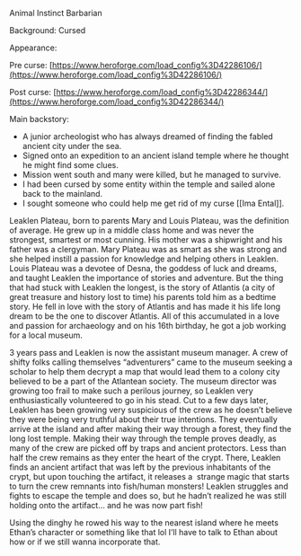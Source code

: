 Animal Instinct Barbarian

Background: Cursed

Appearance:

Pre curse: [https://www.heroforge.com/load_config%3D42286106/](https://www.heroforge.com/load_config%3D42286106/)

Post curse: [https://www.heroforge.com/load_config%3D42286344/](https://www.heroforge.com/load_config%3D42286344/)

Main backstory:

- A junior archeologist who has always dreamed of finding the fabled ancient city under the sea. 
- Signed onto an expedition to an ancient island temple where he thought he might find some clues. 
- Mission went south and many were killed, but he managed to survive. 
- I had been cursed by some entity within the temple and sailed alone back to the mainland. 
- I sought someone who could help me get rid of my curse [[Ima Ental]].

Leaklen Plateau, born to parents Mary and Louis Plateau, was the definition of average. He grew up in a middle class home and was never the strongest, smartest or most cunning. His mother was a shipwright and his father was a clergyman. Mary Plateau was as smart as she was strong and she helped instill a passion for knowledge and helping others in Leaklen. Louis Plateau was a devotee of Desna, the goddess of luck and dreams, and taught Leaklen the importance of stories and adventure. But the thing that had stuck with Leaklen the longest, is the story of Atlantis (a city of great treasure and history lost to time) his parents told him as a bedtime story. He fell in love with the story of Atlantis and has made it his life long dream to be the one to discover Atlantis. All of this accumulated in a love and passion for archaeology and on his 16th birthday, he got a job working for a local museum.

3 years pass and Leaklen is now the assistant museum manager. A crew of shifty folks calling themselves “adventurers” came to the museum seeking a scholar to help them decrypt a map that would lead them to a colony city believed to be a part of the Atlantean society. The museum director was growing too frail to make such a perilous journey, so Leaklen very enthusiastically volunteered to go in his stead. Cut to a few days later, Leaklen has been growing very suspicious of the crew as he doesn’t believe they were being very truthful about their true intentions. They eventually arrive at the island and after making their way through a forest, they find the long lost temple. Making their way through the temple proves deadly, as many of the crew are picked off by traps and ancient protectors. Less than half the crew remains as they enter the heart of the crypt. There, Leaklen finds an ancient artifact that was left by the previous inhabitants of the crypt, but upon touching the artifact, it releases a  strange magic that starts to turn the crew remnants into fish/human monsters! Leaklen struggles and fights to escape the temple and does so, but he hadn’t realized he was still holding onto the artifact… and he was now part fish!

Using the dinghy he rowed his way to the nearest island where he meets Ethan’s character or something like that lol I’ll have to talk to Ethan about how or if we still wanna incorporate that.
